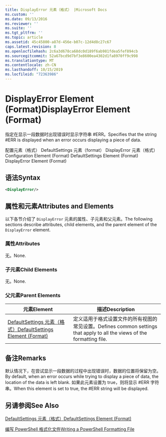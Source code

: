 ```yaml
---
title: DisplayError 元素（格式） |Microsoft Docs
ms.custom: ''
ms.date: 09/13/2016
ms.reviewer: ''
ms.suite: ''
ms.tgt_pltfrm: ''
ms.topic: article
ms.assetid: 45c45800-a87d-456e-b07c-12d4d8c27c67
caps.latest.revision: 8
ms.openlocfilehash: 2c6a3d678ca68dc0d189f6ab981fdea5fef894cb
ms.sourcegitcommit: 52a67bcd9d7bf3e8600ea4302d1fa8970ff9c998
ms.translationtype: MT
ms.contentlocale: zh-CN
ms.lasthandoff: 10/15/2019
ms.locfileid: "72363986"
---
```

# <a name="displayerror-element-format"></a><span data-ttu-id="7f0c5-102">DisplayError Element (Format)</span><span class="sxs-lookup"><span data-stu-id="7f0c5-102">DisplayError Element (Format)</span></span>

<span data-ttu-id="7f0c5-103">指定在显示一段数据时出现错误时显示字符串 #ERR。</span><span class="sxs-lookup"><span data-stu-id="7f0c5-103">Specifies that the string #ERR is displayed when an error occurs displaying a piece of data.</span></span>

<span data-ttu-id="7f0c5-104">配置元素（格式） DefaultSettings 元素（format） DisplayError 元素（格式）</span><span class="sxs-lookup"><span data-stu-id="7f0c5-104">Configuration Element (Format) DefaultSettings Element (Format) DisplayError Element (Format)</span></span>

## <a name="syntax"></a><span data-ttu-id="7f0c5-105">语法</span><span class="sxs-lookup"><span data-stu-id="7f0c5-105">Syntax</span></span>

```xml
<DisplayError/>
```

## <a name="attributes-and-elements"></a><span data-ttu-id="7f0c5-106">属性和元素</span><span class="sxs-lookup"><span data-stu-id="7f0c5-106">Attributes and Elements</span></span>

<span data-ttu-id="7f0c5-107">以下各节介绍了 `DisplayError` 元素的属性、子元素和父元素。</span><span class="sxs-lookup"><span data-stu-id="7f0c5-107">The following sections describe attributes, child elements, and the parent element of the `DisplayError` element.</span></span>

### <a name="attributes"></a><span data-ttu-id="7f0c5-108">属性</span><span class="sxs-lookup"><span data-stu-id="7f0c5-108">Attributes</span></span>

<span data-ttu-id="7f0c5-109">无。</span><span class="sxs-lookup"><span data-stu-id="7f0c5-109">None.</span></span>

### <a name="child-elements"></a><span data-ttu-id="7f0c5-110">子元素</span><span class="sxs-lookup"><span data-stu-id="7f0c5-110">Child Elements</span></span>

<span data-ttu-id="7f0c5-111">无。</span><span class="sxs-lookup"><span data-stu-id="7f0c5-111">None.</span></span>

### <a name="parent-elements"></a><span data-ttu-id="7f0c5-112">父元素</span><span class="sxs-lookup"><span data-stu-id="7f0c5-112">Parent Elements</span></span>

|<span data-ttu-id="7f0c5-113">元素</span><span class="sxs-lookup"><span data-stu-id="7f0c5-113">Element</span></span>|<span data-ttu-id="7f0c5-114">描述</span><span class="sxs-lookup"><span data-stu-id="7f0c5-114">Description</span></span>|
|-------------|-----------------|
|[<span data-ttu-id="7f0c5-115">DefaultSettings 元素（格式）</span><span class="sxs-lookup"><span data-stu-id="7f0c5-115">DefaultSettings Element (Format)</span></span>](./defaultsettings-element-format.md)|<span data-ttu-id="7f0c5-116">定义适用于格式设置文件的所有视图的常见设置。</span><span class="sxs-lookup"><span data-stu-id="7f0c5-116">Defines common settings that apply to all the views of the formatting file.</span></span>|

## <a name="remarks"></a><span data-ttu-id="7f0c5-117">备注</span><span class="sxs-lookup"><span data-stu-id="7f0c5-117">Remarks</span></span>

<span data-ttu-id="7f0c5-118">默认情况下，在尝试显示一段数据的过程中出现错误时，数据的位置将保留为空。</span><span class="sxs-lookup"><span data-stu-id="7f0c5-118">By default, when an error occurs while trying to display a piece of data, the location of the data is left blank.</span></span> <span data-ttu-id="7f0c5-119">如果此元素设置为 true，则将显示 #ERR 字符串。</span><span class="sxs-lookup"><span data-stu-id="7f0c5-119">When this element is set to true, the #ERR string will be displayed.</span></span>

## <a name="see-also"></a><span data-ttu-id="7f0c5-120">另请参阅</span><span class="sxs-lookup"><span data-stu-id="7f0c5-120">See Also</span></span>

[<span data-ttu-id="7f0c5-121">DefaultSettings 元素（格式）</span><span class="sxs-lookup"><span data-stu-id="7f0c5-121">DefaultSettings Element (Format)</span></span>](./defaultsettings-element-format.md)

[<span data-ttu-id="7f0c5-122">编写 PowerShell 格式化文件</span><span class="sxs-lookup"><span data-stu-id="7f0c5-122">Writing a PowerShell Formatting File</span></span>](./writing-a-powershell-formatting-file.md)
